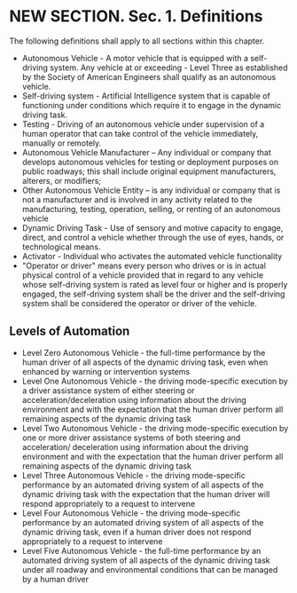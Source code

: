 
# NEW SECTION. Sec. 1. Definitions
The following definitions shall apply to all sections within this chapter.

- Autonomous Vehicle - A motor vehicle that is equipped with a self-driving system. Any vehicle at or exceeding - Level Three as established by the Society of American Engineers shall qualify as an autonomous vehicle. 
- Self-driving system - Artificial Intelligence system that is capable of functioning under conditions which require it to engage in the dynamic driving task. 
- Testing - Driving of an autonomous vehicle under supervision of a human operator that can take control of the vehicle immediately, manually or remotely.
- Autonomous Vehicle Manufacturer – Any individual or company that develops autonomous vehicles for testing or deployment purposes on public roadways; this shall include original equipment manufacturers, alterers, or modifiers;  
- Other Autonomous Vehicle Entity – is any individual or company that is not a manufacturer and is involved in any activity related to the manufacturing, testing, operation, selling, or renting of an autonomous vehicle
- Dynamic Driving Task - Use of sensory and motive capacity to engage, direct, and control a vehicle whether through the use of eyes, hands, or technological means. 
- Activator - Individual who activates the automated vehicle functionality
- "Operator or driver" means every person who drives or is in actual physical control of a vehicle provided that in regard to any vehicle whose self-driving system is rated as level four or higher and is properly engaged, the self-driving system shall be the driver and the self-driving system shall be considered the operator or driver of the vehicle.

## Levels of Automation

- Level Zero Autonomous Vehicle - the full-time performance by the human driver of all aspects of the dynamic driving task, even when enhanced by warning or intervention systems
- Level One Autonomous Vehicle - the driving mode-specific execution by a driver assistance system of either steering or acceleration/deceleration using information about the driving environment and with the expectation that the human driver perform all remaining aspects of the dynamic driving task
- Level Two Autonomous Vehicle - the driving mode-specific execution by one or more driver assistance systems of both steering and acceleration/ deceleration using information about the driving environment and with the expectation that the human driver perform all remaining aspects of the dynamic driving task
- Level Three Autonomous Vehicle - the driving mode-specific performance by an automated driving system of all aspects of the dynamic driving task with the expectation that the human driver will respond appropriately to a request to intervene
- Level Four Autonomous Vehicle - the driving mode-specific performance by an automated driving system of all aspects of the dynamic driving task, even if a human driver does not respond appropriately to a request to intervene
- Level Five Autonomous Vehicle - the full-time performance by an automated driving system of all aspects of the dynamic driving task under all roadway and environmental conditions that can be managed by a human driver
